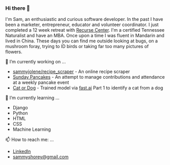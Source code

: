 ### Hi there 👋

I'm Sam, an enthusiastic and curious software developer. In the past I have been a marketer, entrepreneur, educator and volunteer coordinator. I just completed a 12 week retreat with [Recurse Center](https://www.recurse.com/). I'm a certified Tennessee Naturalist and have an MBA. Once upon a time I was fluent in Mandarin and lived in China. These days you can find me outside looking at bugs, on a mushroom foray, trying to ID birds or taking far too many pictures of flowers. 

🔭 I’m currently working on ...
- [sammyjolene/recipe_scraper](https://github.com/sammyjolene/recipe_scraper) - An online recipe scraper
- [Sunday Pancakes](https://sundaypancakes.fly.dev/) - An attempt to manage contributions and attendance at a weekly pancake event
- [Cat or Dog](https://huggingface.co/spaces/sammyjolene/model1) - Trained model via [fast.ai](fast.ai) Part 1 to identify a cat from a dog

🌱 I’m currently learning ...
- Django 
- Python 
- HTML
- CSS
- Machine Learning

📫 How to reach me: ...
- [LinkedIn](https://www.linkedin.com/in/sjshorey/)
- <sammyshorey@gmail.com>
